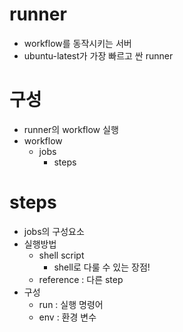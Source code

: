 # runner
- workflow를 동작시키는 서버
- ubuntu-latest가 가장 빠르고 싼 runner

# 구성
- runner의 workflow 실행
- workflow
    - jobs
        - steps


# steps
- jobs의 구성요소
- 실행방법
    - shell script
        - shell로 다룰 수 있는 장점!
    - reference : 다른 step
- 구성
    - run : 실행 명령어
    - env : 환경 변수
